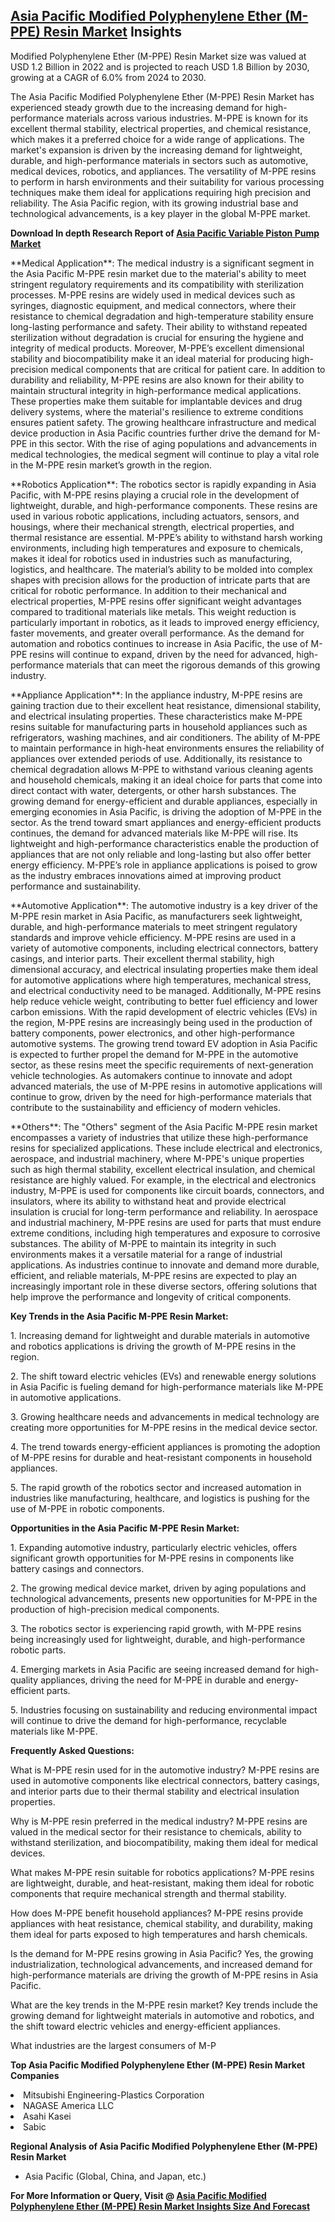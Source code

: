 <h2><a href="https://www.verifiedmarketreports.com/download-sample/?rid=414788&amp;utm_source=Github-Feb&amp;utm_medium=225" target="_blank">Asia Pacific Modified Polyphenylene Ether (M-PPE) Resin Market</a> Insights</h2><p>Modified Polyphenylene Ether (M-PPE) Resin Market size was valued at USD 1.2 Billion in 2022 and is projected to reach USD 1.8 Billion by 2030, growing at a CAGR of 6.0% from 2024 to 2030.</p><p><p>The Asia Pacific Modified Polyphenylene Ether (M-PPE) Resin Market has experienced steady growth due to the increasing demand for high-performance materials across various industries. M-PPE is known for its excellent thermal stability, electrical properties, and chemical resistance, which makes it a preferred choice for a wide range of applications. The market's expansion is driven by the increasing demand for lightweight, durable, and high-performance materials in sectors such as automotive, medical devices, robotics, and appliances. The versatility of M-PPE resins to perform in harsh environments and their suitability for various processing techniques make them ideal for applications requiring high precision and reliability. The Asia Pacific region, with its growing industrial base and technological advancements, is a key player in the global M-PPE market. <p><strong>Download In depth Research Report of <a href="https://www.verifiedmarketreports.com/download-sample/?rid=236118&amp;utm_source=Pulse-Dec&amp;utm_medium=225" target="_blank">Asia Pacific Variable Piston Pump Market</a></strong></p></p> <p>**Medical Application**: The medical industry is a significant segment in the Asia Pacific M-PPE resin market due to the material's ability to meet stringent regulatory requirements and its compatibility with sterilization processes. M-PPE resins are widely used in medical devices such as syringes, diagnostic equipment, and medical connectors, where their resistance to chemical degradation and high-temperature stability ensure long-lasting performance and safety. Their ability to withstand repeated sterilization without degradation is crucial for ensuring the hygiene and integrity of medical products. Moreover, M-PPE’s excellent dimensional stability and biocompatibility make it an ideal material for producing high-precision medical components that are critical for patient care. In addition to durability and reliability, M-PPE resins are also known for their ability to maintain structural integrity in high-performance medical applications. These properties make them suitable for implantable devices and drug delivery systems, where the material's resilience to extreme conditions ensures patient safety. The growing healthcare infrastructure and medical device production in Asia Pacific countries further drive the demand for M-PPE in this sector. With the rise of aging populations and advancements in medical technologies, the medical segment will continue to play a vital role in the M-PPE resin market’s growth in the region.</p> <p>**Robotics Application**: The robotics sector is rapidly expanding in Asia Pacific, with M-PPE resins playing a crucial role in the development of lightweight, durable, and high-performance components. These resins are used in various robotic applications, including actuators, sensors, and housings, where their mechanical strength, electrical properties, and thermal resistance are essential. M-PPE’s ability to withstand harsh working environments, including high temperatures and exposure to chemicals, makes it ideal for robotics used in industries such as manufacturing, logistics, and healthcare. The material’s ability to be molded into complex shapes with precision allows for the production of intricate parts that are critical for robotic performance. In addition to their mechanical and electrical properties, M-PPE resins offer significant weight advantages compared to traditional materials like metals. This weight reduction is particularly important in robotics, as it leads to improved energy efficiency, faster movements, and greater overall performance. As the demand for automation and robotics continues to increase in Asia Pacific, the use of M-PPE resins will continue to expand, driven by the need for advanced, high-performance materials that can meet the rigorous demands of this growing industry.</p> <p>**Appliance Application**: In the appliance industry, M-PPE resins are gaining traction due to their excellent heat resistance, dimensional stability, and electrical insulating properties. These characteristics make M-PPE resins suitable for manufacturing parts in household appliances such as refrigerators, washing machines, and air conditioners. The ability of M-PPE to maintain performance in high-heat environments ensures the reliability of appliances over extended periods of use. Additionally, its resistance to chemical degradation allows M-PPE to withstand various cleaning agents and household chemicals, making it an ideal choice for parts that come into direct contact with water, detergents, or other harsh substances. The growing demand for energy-efficient and durable appliances, especially in emerging economies in Asia Pacific, is driving the adoption of M-PPE in the sector. As the trend toward smart appliances and energy-efficient products continues, the demand for advanced materials like M-PPE will rise. Its lightweight and high-performance characteristics enable the production of appliances that are not only reliable and long-lasting but also offer better energy efficiency. M-PPE’s role in appliance applications is poised to grow as the industry embraces innovations aimed at improving product performance and sustainability.</p> <p>**Automotive Application**: The automotive industry is a key driver of the M-PPE resin market in Asia Pacific, as manufacturers seek lightweight, durable, and high-performance materials to meet stringent regulatory standards and improve vehicle efficiency. M-PPE resins are used in a variety of automotive components, including electrical connectors, battery casings, and interior parts. Their excellent thermal stability, high dimensional accuracy, and electrical insulating properties make them ideal for automotive applications where high temperatures, mechanical stress, and electrical conductivity need to be managed. Additionally, M-PPE resins help reduce vehicle weight, contributing to better fuel efficiency and lower carbon emissions. With the rapid development of electric vehicles (EVs) in the region, M-PPE resins are increasingly being used in the production of battery components, power electronics, and other high-performance automotive systems. The growing trend toward EV adoption in Asia Pacific is expected to further propel the demand for M-PPE in the automotive sector, as these resins meet the specific requirements of next-generation vehicle technologies. As automakers continue to innovate and adopt advanced materials, the use of M-PPE resins in automotive applications will continue to grow, driven by the need for high-performance materials that contribute to the sustainability and efficiency of modern vehicles.</p> <p>**Others**: The "Others" segment of the Asia Pacific M-PPE resin market encompasses a variety of industries that utilize these high-performance resins for specialized applications. These include electrical and electronics, aerospace, and industrial machinery, where M-PPE's unique properties such as high thermal stability, excellent electrical insulation, and chemical resistance are highly valued. For example, in the electrical and electronics industry, M-PPE is used for components like circuit boards, connectors, and insulators, where its ability to withstand heat and provide electrical insulation is crucial for long-term performance and reliability. In aerospace and industrial machinery, M-PPE resins are used for parts that must endure extreme conditions, including high temperatures and exposure to corrosive substances. The ability of M-PPE to maintain its integrity in such environments makes it a versatile material for a range of industrial applications. As industries continue to innovate and demand more durable, efficient, and reliable materials, M-PPE resins are expected to play an increasingly important role in these diverse sectors, offering solutions that help improve the performance and longevity of critical components.</p> <p><b>Key Trends in the Asia Pacific M-PPE Resin Market:</b></p> <p>1. Increasing demand for lightweight and durable materials in automotive and robotics applications is driving the growth of M-PPE resins in the region.</p> <p>2. The shift toward electric vehicles (EVs) and renewable energy solutions in Asia Pacific is fueling demand for high-performance materials like M-PPE in automotive applications.</p> <p>3. Growing healthcare needs and advancements in medical technology are creating more opportunities for M-PPE resins in the medical device sector.</p> <p>4. The trend towards energy-efficient appliances is promoting the adoption of M-PPE resins for durable and heat-resistant components in household appliances.</p> <p>5. The rapid growth of the robotics sector and increased automation in industries like manufacturing, healthcare, and logistics is pushing for the use of M-PPE in robotic components.</p> <p><b>Opportunities in the Asia Pacific M-PPE Resin Market:</b></p> <p>1. Expanding automotive industry, particularly electric vehicles, offers significant growth opportunities for M-PPE resins in components like battery casings and connectors.</p> <p>2. The growing medical device market, driven by aging populations and technological advancements, presents new opportunities for M-PPE in the production of high-precision medical components.</p> <p>3. The robotics sector is experiencing rapid growth, with M-PPE resins being increasingly used for lightweight, durable, and high-performance robotic parts.</p> <p>4. Emerging markets in Asia Pacific are seeing increased demand for high-quality appliances, driving the need for M-PPE in durable and energy-efficient parts.</p> <p>5. Industries focusing on sustainability and reducing environmental impact will continue to drive the demand for high-performance, recyclable materials like M-PPE.</p> <p><b>Frequently Asked Questions:</b></p> <p>What is M-PPE resin used for in the automotive industry? M-PPE resins are used in automotive components like electrical connectors, battery casings, and interior parts due to their thermal stability and electrical insulation properties.</p> <p>Why is M-PPE resin preferred in the medical industry? M-PPE resins are valued in the medical sector for their resistance to chemicals, ability to withstand sterilization, and biocompatibility, making them ideal for medical devices.</p> <p>What makes M-PPE resin suitable for robotics applications? M-PPE resins are lightweight, durable, and heat-resistant, making them ideal for robotic components that require mechanical strength and thermal stability.</p> <p>How does M-PPE benefit household appliances? M-PPE resins provide appliances with heat resistance, chemical stability, and durability, making them ideal for parts exposed to high temperatures and harsh chemicals.</p> <p>Is the demand for M-PPE resins growing in Asia Pacific? Yes, the growing industrialization, technological advancements, and increased demand for high-performance materials are driving the growth of M-PPE resins in Asia Pacific.</p> <p>What are the key trends in the M-PPE resin market? Key trends include the growing demand for lightweight materials in automotive and robotics, and the shift toward electric vehicles and energy-efficient appliances.</p> <p>What industries are the largest consumers of M-P</p><p><strong>Top Asia Pacific Modified Polyphenylene Ether (M-PPE) Resin Market Companies</strong></p><div data-test-id=""><p><li>Mitsubishi Engineering-Plastics Corporation</li><li> NAGASE America LLC</li><li> Asahi Kasei</li><li> Sabic</li></p><div><strong>Regional Analysis of&nbsp;Asia Pacific Modified Polyphenylene Ether (M-PPE) Resin Market</strong></div><ul><li dir="ltr"><p dir="ltr">Asia Pacific (Global, China, and Japan, etc.)</p></li></ul><p><strong>For More Information or Query, Visit @&nbsp;</strong><strong><a href="https://www.verifiedmarketreports.com/product/modified-polyphenylene-ether-m-ppe-resin-market/?utm_source=Github-Feb&amp;utm_medium=225" target="_blank">Asia Pacific Modified Polyphenylene Ether (M-PPE) Resin Market Insights Size And Forecast</a></strong></p></div><h2>&nbsp;</h2><div data-test-id="">&nbsp;</div>
